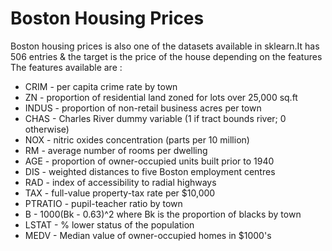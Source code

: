 # Boston Housing Prices # 
Boston housing prices is also one of the datasets available in sklearn.It has 506 entries & the target is the price of the house depending on the features The features available are : </br> 
* CRIM - per capita crime rate by town</br> 
* ZN - proportion of residential land zoned for lots over 25,000 sq.ft</br> 
* INDUS - proportion of non-retail business acres per town</br> 
* CHAS - Charles River dummy variable (1 if tract bounds river; 0 otherwise)</br>
* NOX - nitric oxides concentration (parts per 10 million)</br>
* RM - average number of rooms per dwelling</br>
* AGE - proportion of owner-occupied units built prior to 1940</br>
* DIS - weighted distances to five Boston employment centres</br>
* RAD - index of accessibility to radial highways</br>
* TAX - full-value property-tax rate per $10,000</br>
* PTRATIO - pupil-teacher ratio by town</br>
* B - 1000(Bk - 0.63)^2 where Bk is the proportion of blacks by town</br>
* LSTAT - % lower status of the population</br>
* MEDV - Median value of owner-occupied homes in $1000's</br>
